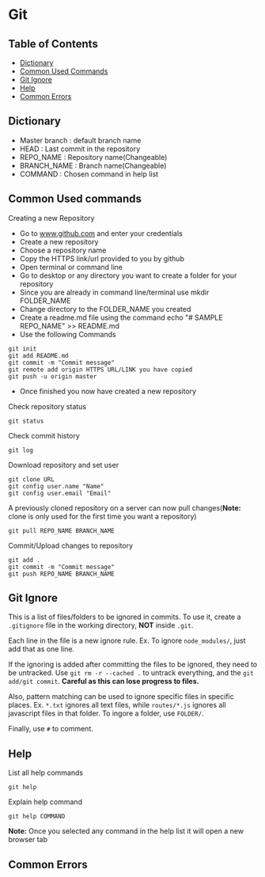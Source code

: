 # Git

## Table of Contents
- [Dictionary](#dictionary)
- [Common Used Commands](#common-used-commands)
- [Git Ignore](#git-ignore)
- [Help](#help)
- [Common Errors](#common-errors)


## Dictionary
- Master branch : default branch name
- HEAD : Last commit in the repository
- REPO_NAME : Repository name(Changeable)
- BRANCH_NAME : Branch name(Changeable)
- COMMAND : Chosen command in help list

## Common Used commands

Creating a new Repository
- Go to www.github.com and enter your credentials
- Create a new repository
- Choose a repository name
- Copy the HTTPS link/url provided to you by github
- Open terminal or command line
- Go to desktop or any directory you want to create a folder for your repository
- Since you are already in command line/terminal use mkdir FOLDER_NAME
- Change directory to the FOLDER_NAME you created
- Create a readme.md file using the command echo "# SAMPLE REPO_NAME" >> README.md
- Use the following Commands
```git
git init
git add README.md
git commit -m "Commit message"
git remote add origin HTTPS URL/LINK you have copied
git push -u origin master
```
- Once finished you now have created a new repository

Check repository status
```git
git status
```
Check commit history
```git
git log
```

Download repository and set user
```git
git clone URL
git config user.name "Name"
git config user.email "Email"
```

A previously cloned repository on a server can now pull changes(**Note:** clone is only used for the first time you want a repository)

```git
git pull REPO_NAME BRANCH_NAME
```

Commit/Upload changes to repository
```git
git add .
git commit -m "Commit message"
git push REPO_NAME BRANCH_NAME
```

## Git Ignore

This is a list of files/folders to be ignored in commits. To use it, create a `.gitignore` file in the working directory, **NOT** inside `.git`.  

Each line in the file is a new ignore rule. Ex. To ignore `node_modules/`, just add that as one line.  

If the ignoring is added after committing the files to be ignored, they need to be untracked. Use `git rm -r --cached .` to untrack everything, and the `git add/git commit`. **Careful as this can lose progress to files.**   

Also, pattern matching can be used to ignore specific files in specific places. Ex. `*.txt` ignores all text files, while `routes/*.js` ignores all javascript files in that folder. To ingore a folder, use `FOLDER/`.

Finally, use `#` to comment.

## Help

List all help commands
```git
git help
```

Explain help command
```git
git help COMMAND
```
**Note:** Once you selected any command in the help list it will open a new browser tab

## Common Errors
